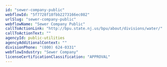 ```yaml
---
id: "sewer-company-public"
webflowId: "5f7728f18fbb2273166ec082"
urlSlug: "sewer-company-public"
webflowName: "Sewer Company Public"
callToActionLink: "http://bpu.state.nj.us/bpu/about/divisions/water/"
callToActionText: ""
agencyId: public-utilities
agencyAdditionalContext: ""
divisionPhone: "(800) 624-0331"
webflowIndustry: "Sewer Company"
licenseCertificationClassification: "APPROVAL"
---
```

